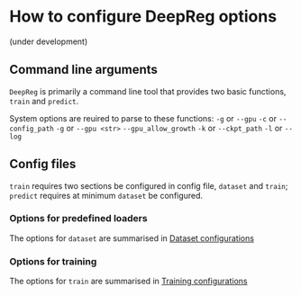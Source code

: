 # How to configure DeepReg options

(under development)

## Command line arguments

`DeepReg` is primarily a command line tool that provides two basic functions, `train`
and `predict`.

System options are reuired to parse to these functions: `-g` or `--gpu` `-c` or
`--config_path` `-g` or `--gpu <str>` `--gpu_allow_growth` `-k` or `--ckpt_path` `-l` or
`--log`

## Config files

`train` requires two sections be configured in config file, `dataset` and `train`;
`predict` requires at minimum `dataset` be configured.

### Options for predefined loaders

The options for `dataset` are summarised in
[Dataset configurations](configurations_dataset.md)

### Options for training

The options for `train` are summarised in
[Training configurations](configurations_train.md)
